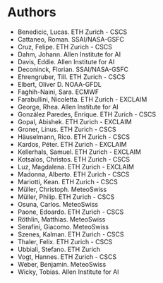 # Authors

<!-- List format (alphabetical order):  Surname, Name. Employer/Affiliation -->

- Benedicic, Lucas. ETH Zurich - CSCS
- Cattaneo, Roman. SSAI/NASA-GSFC
- Cruz, Felipe. ETH Zurich - CSCS
- Dahm, Johann. Allen Institute for AI
- Davis, Eddie. Allen Institute for AI
- Deconinck, Florian. SSAI/NASA-GSFC
- Ehrengruber, Till. ETH Zurich - CSCS
- Elbert, Oliver D. NOAA-GFDL
- Faghih-Naini, Sara. ECMWF
- Farabullini, Nicoletta. ETH Zurich - EXCLAIM
- George, Rhea. Allen Institute for AI
- González Paredes, Enrique. ETH Zurich - CSCS
- Gopal, Abishek. ETH Zurich - EXCLAIM
- Groner, Linus. ETH Zurich - CSCS
- Häuselmann, Rico. ETH Zurich - CSCS
- Kardos, Péter. ETH Zurich - EXCLAIM
- Kellerhals, Samuel. ETH Zurich - EXCLAIM
- Kotsalos, Christos. ETH Zurich - CSCS
- Luz, Magdalena. ETH Zurich - EXCLAIM
- Madonna, Alberto. ETH Zurich - CSCS
- Mariotti, Kean. ETH Zurich - CSCS
- Müller, Christoph. MeteoSwiss
- Müller, Philip. ETH Zurich - CSCS
- Osuna, Carlos. MeteoSwiss
- Paone, Edoardo. ETH Zurich - CSCS
- Röthlin, Matthias. MeteoSwiss
- Serafini, Giacomo. MeteoSwiss
- Szenes, Kalman. ETH Zurich - CSCS
- Thaler, Felix. ETH Zurich - CSCS
- Ubbiali, Stefano. ETH Zurich
- Vogt, Hannes. ETH Zurich - CSCS
- Weber, Benjamin. MeteoSwiss
- Wicky, Tobias. Allen Institute for AI
